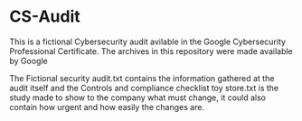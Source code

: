 # CS-Audit
This is a fictional Cybersecurity audit avilable in the Google Cybersecurity Professional Certificate. The archives in this repository were made available by Google

The Fictional security audit.txt contains the information gathered at the audit itself and the Controls and compliance checklist toy store.txt is the study made to show to the company what must change, it could also contain how urgent and how easily the changes are.
